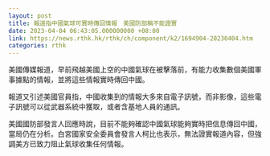 ```yaml
---
layout: post
title: 報道指中國氣球可實時傳回情報　美國防部稱不能證實
date: 2023-04-04 06:43:05.000000000 +08:00
link: https://news.rthk.hk/rthk/ch/component/k2/1694904-20230404.htm
categories: rthk
---
```


美國傳媒報道，早前飛越美國上空的中國氣球在被擊落前，有能力收集數個美國軍事據點的情報，並將這些情報實時傳回中國。

報道又引述美國官員指，中國收集到的情報大多來自電子訊號，而非影像，這些電子訊號可以從武器系統中獲取，或者含基地人員的通訊。

美國國防部發言人回應時說，目前不能夠確認中國氣球能夠實時把信息傳回中國，當局仍在分析。白宮國家安全委員會發言人柯比也表示，無法證實報道內容，但強調美方已致力阻止氣球收集任何情報。
